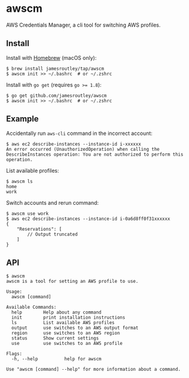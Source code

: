 # awscm

AWS Credentials Manager, a cli tool for switching AWS profiles.

## Install

Install with [Homebrew](https://brew.sh/) (macOS only):

```shell
$ brew install jamesroutley/tap/awscm
$ awscm init >> ~/.bashrc  # or ~/.zshrc
```

Install with `go get` (requires `go >= 1.8`):

```shell
$ go get github.com/jamesroutley/awscm
$ awscm init >> ~/.bashrc  # or ~/.zshrc
```

## Example

Accidentally run `aws-cli` command in the incorrect account:

```shell
$ aws ec2 describe-instances --instance-id i-xxxxxx
An error occurred (UnauthorizedOperation) when calling the DescribeInstances operation: You are not authorized to perform this operation.
```

List available profiles:

```shell
$ awscm ls
home
work
```

Switch accounts and rerun command:

```shell
$ awscm use work
$ aws ec2 describe-instances --instance-id i-0a6d8ff0f31xxxxxx
{
    "Reservations": [
        // Output truncated
    ]
}
```

## API

```
$ awscm
awscm is a tool for setting an AWS profile to use.

Usage:
  awscm [command]

Available Commands:
  help        Help about any command
  init        print installation instructions
  ls          List available AWS profiles
  output      use switches to an AWS output format
  region      use switches to an AWS region
  status      Show current settings
  use         use switches to an AWS profile

Flags:
  -h, --help          help for awscm

Use "awscm [command] --help" for more information about a command.
```
